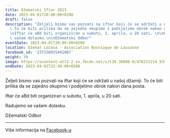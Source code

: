 ```yaml
---
title: Džematski Iftar 2023
date: 2023-04-01T20:00:00+0200
draft: false
description: "Željeli bismo vas pozvati na iftar koji će se održati u našoj džamiji.\
  \ To će biti prilika da se zajedno okupimo i podijelimo obrok nakon dana posta.\n\
  \nIftar će aBd biti organiziran u subotu, 1. aprila, u 20 sati. \n\nRadujemo se\
  \ vašem dolasku.\n\nDžematski Odbor"
eventDate: 2023-04-01T20:00:00+0200
location: Džemat Lozana - Association Bosniaque de Lausanne
facebook_id: '237150915441087'
weight: 30
image: https://scontent-atl3-2.xx.fbcdn.net/v/t39.30808-6/476231214_935500385377228_3500090740640109385_n.jpg?_nc_cat=101&ccb=1-7&_nc_sid=9e60e4&_nc_ohc=l6r8NSEV_vYQ7kNvwErG1-_&_nc_oc=AdlPa-R_a9N8Pou0IBPpNNds0t11OOVF84ZiQzJgJMGasGjrA-79LZfqEE83F60RH80&_nc_zt=23&_nc_ht=scontent-atl3-2.xx&edm=ABTKTjYEAAAA&_nc_gid=Fgxx_lJv1OIS2FpQmSwOnw&oh=00_AfYDCBnClIQs52FGb9hkP3JSp1SB_NFkdRcTX_K5iHfaQQ&oe=68E3C7DA
endDate: 2023-04-01T23:30:00+0200
---
```


Željeli bismo vas pozvati na iftar koji će se održati u našoj džamiji. To će biti prilika da se zajedno okupimo i podijelimo obrok nakon dana posta.

Iftar će aBd biti organiziran u subotu, 1. aprila, u 20 sati. 

Radujemo se vašem dolasku.

Džematski Odbor

---

Više informacija na [Facebook-u](https://facebook.com/events/237150915441087)